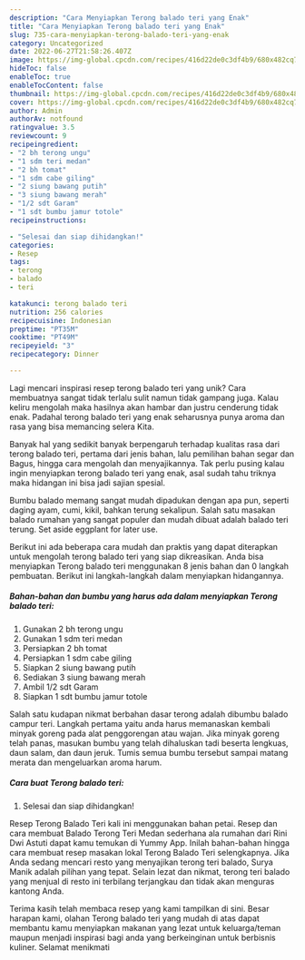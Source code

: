 ```yaml
---
description: "Cara Menyiapkan Terong balado teri yang Enak"
title: "Cara Menyiapkan Terong balado teri yang Enak"
slug: 735-cara-menyiapkan-terong-balado-teri-yang-enak
category: Uncategorized
date: 2022-06-27T21:58:26.407Z
image: https://img-global.cpcdn.com/recipes/416d22de0c3df4b9/680x482cq70/terong-balado-teri-foto-resep-utama.jpg
hideToc: false
enableToc: true
enableTocContent: false
thumbnail: https://img-global.cpcdn.com/recipes/416d22de0c3df4b9/680x482cq70/terong-balado-teri-foto-resep-utama.jpg
cover: https://img-global.cpcdn.com/recipes/416d22de0c3df4b9/680x482cq70/terong-balado-teri-foto-resep-utama.jpg
author: Admin
authorAv: notfound
ratingvalue: 3.5
reviewcount: 9
recipeingredient:
- "2 bh terong ungu"
- "1 sdm teri medan"
- "2 bh tomat"
- "1 sdm cabe giling"
- "2 siung bawang putih"
- "3 siung bawang merah"
- "1/2 sdt Garam"
- "1 sdt bumbu jamur totole"
recipeinstructions:

- "Selesai dan siap dihidangkan!"
categories:
- Resep
tags:
- terong
- balado
- teri

katakunci: terong balado teri 
nutrition: 256 calories
recipecuisine: Indonesian
preptime: "PT35M"
cooktime: "PT49M"
recipeyield: "3"
recipecategory: Dinner

---
```





Lagi mencari inspirasi resep terong balado teri yang unik? Cara membuatnya sangat tidak terlalu sulit namun tidak gampang juga. Kalau keliru mengolah maka hasilnya akan hambar dan justru cenderung tidak enak. Padahal terong balado teri yang enak seharusnya punya aroma dan rasa yang bisa memancing selera Kita.





Banyak hal yang sedikit banyak berpengaruh terhadap kualitas rasa dari terong balado teri, pertama dari jenis bahan, lalu pemilihan bahan segar dan Bagus, hingga cara mengolah dan menyajikannya. Tak perlu pusing kalau ingin menyiapkan terong balado teri yang enak,      asal sudah tahu triknya maka hidangan ini bisa jadi sajian spesial.














Bumbu balado memang sangat mudah dipadukan dengan apa pun, seperti daging ayam, cumi, kikil, bahkan terung sekalipun. Salah satu masakan balado rumahan yang sangat populer dan mudah dibuat adalah balado teri terung. Set aside eggplant for later use.






Berikut ini ada beberapa cara mudah dan praktis yang dapat diterapkan untuk mengolah terong balado teri yang siap dikreasikan. Anda bisa menyiapkan Terong balado teri menggunakan 8 jenis bahan dan 0 langkah pembuatan. Berikut ini langkah-langkah dalam menyiapkan hidangannya.

<!--inarticleads1-->

##### Bahan-bahan dan bumbu yang harus ada dalam menyiapkan Terong balado teri:

1. Gunakan 2 bh terong ungu
1. Gunakan 1 sdm teri medan
1. Persiapkan 2 bh tomat
1. Persiapkan 1 sdm cabe giling
1. Siapkan 2 siung bawang putih
1. Sediakan 3 siung bawang merah
1. Ambil 1/2 sdt Garam
1. Siapkan 1 sdt bumbu jamur totole


Salah satu kudapan nikmat berbahan dasar terong adalah dibumbu balado campur teri. Langkah pertama yaitu anda harus memanaskan kembali minyak goreng pada alat penggorengan atau wajan. Jika minyak goreng telah panas, masukan bumbu yang telah dihaluskan tadi beserta lengkuas, daun salam, dan daun jeruk. Tumis semua bumbu tersebut sampai matang merata dan mengeluarkan aroma harum. 

<!--inarticleads2-->

##### Cara buat Terong balado teri:


1. Selesai dan siap dihidangkan!

Resep Terong Balado Teri kali ini menggunakan bahan petai. Resep dan cara membuat Balado Terong Teri Medan sederhana ala rumahan dari Rini Dwi Astuti dapat kamu temukan di Yummy App. Inilah bahan-bahan hingga cara membuat resep masakan lokal Terong Balado Teri selengkapnya. Jika Anda sedang mencari resto yang menyajikan terong teri balado, Surya Manik adalah pilihan yang tepat. Selain lezat dan nikmat, terong teri balado yang menjual di resto ini terbilang terjangkau dan tidak akan menguras kantong Anda. 

Terima kasih telah membaca resep yang kami tampilkan di sini. Besar harapan kami, olahan Terong balado teri yang mudah di atas dapat membantu kamu menyiapkan makanan yang lezat untuk keluarga/teman maupun menjadi inspirasi bagi anda yang berkeinginan untuk berbisnis kuliner. Selamat menikmati
